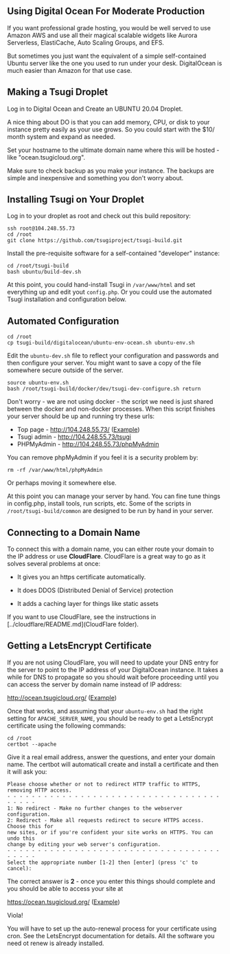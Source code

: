 
Using Digital Ocean For Moderate Production
-------------------------------------------

If you want professional grade hosting, you would be well served
to use Amazon AWS and use all their magical scalable widgets like
Aurora Serverless, ElastiCache, Auto Scaling Groups, and EFS.

But sometimes you just want the equivalent of a simple self-contained
Ubuntu server like the one you used to run under your desk.  DigitalOcean
is much easier than Amazon for that use case.

Making a Tsugi Droplet
----------------------

Log in to Digital Ocean and Create an UBUNTU 20.04  Droplet.

A nice thing about DO is that you can add memory, CPU, or 
disk to your instance pretty easily
as your use grows.  So you could start with the $10/ month system
and expand as needed.

Set your hostname to the ultimate domain name where this will
be hosted - like "ocean.tsugicloud.org".

Make sure to check backup as you make your instance.  The backups
are simple and inexpensive and something you don't worry about.

Installing Tsugi on Your Droplet
--------------------------------

Log in to your droplet as root and check out this build repository:

    ssh root@104.248.55.73
    cd /root
    git clone https://github.com/tsugiproject/tsugi-build.git

Install the pre-requisite software for a self-contained "developer" instance:

    cd /root/tsugi-build
    bash ubuntu/build-dev.sh

At this point, you could hand-install Tsugi in `/var/www/html` and set everything
up and edit yout `config.php`.
Or you could use the automated Tsugi installation and configuration below.

Automated Configuration
-----------------------

    cd /root
    cp tsugi-build/digitalocean/ubuntu-env-ocean.sh ubuntu-env.sh

Edit the `ubuntu-dev.sh` file to reflect your configuration and passwords
and then configure your server.  You might want to save a copy of the file
somewhere secure outside of the server.

    source ubuntu-env.sh
    bash /root/tsugi-build/docker/dev/tsugi-dev-configure.sh return

Don't worry - we are not using docker - the script we need is just shared
between the docker and non-docker processes.
When this script finishes your server should be up and running try these urls:

* Top page - http://104.248.55.73/  (<a href="images/05-server-up-ip.png" target="_blank">Example</a>)
* Tsugi admin - http://104.248.55.73/tsugi
* PHPMyAdmin - http://104.248.55.73/phpMyAdmin

You can remove phpMyAdmin if you feel it is a security problem by:

    rm -rf /var/www/html/phpMyAdmin

Or perhaps moving it somewhere else.

At this point you can manage your server by hand.  You can fine tune things
in config.php, install tools, run scripts, etc.  Some of the scripts
in `/root/tsugi-build/common` are designed to be run by hand in your server.

Connecting to a Domain Name
---------------------------

To connect this with a domain name, you can either route your domain to the IP
address or use __CloudFlare__.   CloudFlare is a great way to go as it solves
several problems at once:

* It gives you an https certificate automatically.

* It does DDOS (Distributed Denial of Service) protection

* It adds a caching layer for things like static assets

If you want to use CloudFlare, see the instructions in
[../cloudflare/README.md](CloudFlare folder).

Getting a LetsEncrypt Certificate
---------------------------------

If you are not using CloudFlare, you will need to update your DNS entry
for the server to point to the IP address of your DigitalOcean instance.
It takes a while for DNS to propagate so you should wait before proceeding
until you can access the server by domain name instead of IP address:

http://ocean.tsugicloud.org/ (<a href="images/06-server-up-dns.png" target="_blank">Example</a>)

Once that works, and assuming that your `ubuntu-env.sh` had the right 
setting for `APACHE_SERVER_NAME`, you should be ready to get a LetsEncrypt
certificate using the following commands:

    cd /root
    certbot --apache

Give it a real email address, answer the questions, and enter your domain name.
The certbot will automaticall create and install a certificate and then it will ask you:

    Please choose whether or not to redirect HTTP traffic to HTTPS, removing HTTP access.
    - - - - - - - - - - - - - - - - - - - - - - - - - - - - - - - - - - - - - - - -
    1: No redirect - Make no further changes to the webserver configuration.
    2: Redirect - Make all requests redirect to secure HTTPS access. Choose this for
    new sites, or if you're confident your site works on HTTPS. You can undo this
    change by editing your web server's configuration.
    - - - - - - - - - - - - - - - - - - - - - - - - - - - - - - - - - - - - - - - -
    Select the appropriate number [1-2] then [enter] (press 'c' to cancel): 

The correct answer is **2** - once you enter this things should complete and you should be able
to access your site at

https://ocean.tsugicloud.org/ (<a href="images/07-server-up-https.png" target="_blank">Example</a>)

Viola!  

You will have to set up the auto-renewal process for your certificate using cron.  See
the LetsEncrypt documentation for details.  All the software you need ot renew is
already installed.




